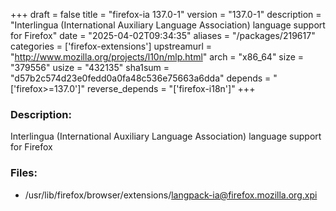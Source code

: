+++
draft = false
title = "firefox-ia 137.0-1"
version = "137.0-1"
description = "Interlingua (International Auxiliary Language Association) language support for Firefox"
date = "2025-04-02T09:34:35"
aliases = "/packages/219617"
categories = ['firefox-extensions']
upstreamurl = "http://www.mozilla.org/projects/l10n/mlp.html"
arch = "x86_64"
size = "379556"
usize = "432135"
sha1sum = "d57b2c574d23e0fedd0a0fa48c536e75663a6dda"
depends = "['firefox>=137.0']"
reverse_depends = "['firefox-i18n']"
+++
### Description: 
Interlingua (International Auxiliary Language Association) language support for Firefox

### Files: 
* /usr/lib/firefox/browser/extensions/langpack-ia@firefox.mozilla.org.xpi
